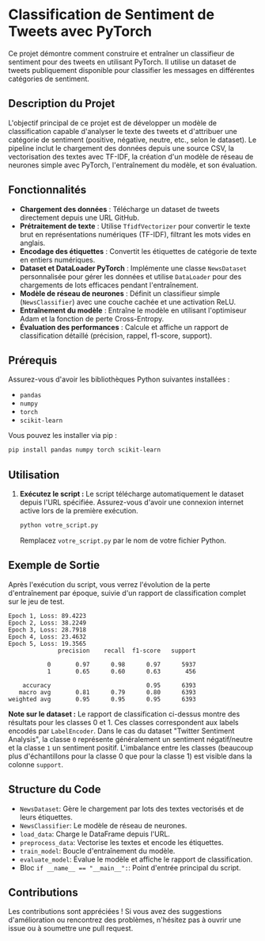 # Classification de Sentiment de Tweets avec PyTorch

Ce projet démontre comment construire et entraîner un classifieur de sentiment pour des tweets en utilisant PyTorch. Il utilise un dataset de tweets publiquement disponible pour classifier les messages en différentes catégories de sentiment.

## Description du Projet

L'objectif principal de ce projet est de développer un modèle de classification capable d'analyser le texte des tweets et d'attribuer une catégorie de sentiment (positive, négative, neutre, etc., selon le dataset). Le pipeline inclut le chargement des données depuis une source CSV, la vectorisation des textes avec TF-IDF, la création d'un modèle de réseau de neurones simple avec PyTorch, l'entraînement du modèle, et son évaluation.

## Fonctionnalités

- **Chargement des données** : Télécharge un dataset de tweets directement depuis une URL GitHub.
- **Prétraitement de texte** : Utilise `TfidfVectorizer` pour convertir le texte brut en représentations numériques (TF-IDF), filtrant les mots vides en anglais.
- **Encodage des étiquettes** : Convertit les étiquettes de catégorie de texte en entiers numériques.
- **Dataset et DataLoader PyTorch** : Implémente une classe `NewsDataset` personnalisée pour gérer les données et utilise `DataLoader` pour des chargements de lots efficaces pendant l'entraînement.
- **Modèle de réseau de neurones** : Définit un classifieur simple (`NewsClassifier`) avec une couche cachée et une activation ReLU.
- **Entraînement du modèle** : Entraîne le modèle en utilisant l'optimiseur Adam et la fonction de perte Cross-Entropy.
- **Évaluation des performances** : Calcule et affiche un rapport de classification détaillé (précision, rappel, f1-score, support).

## Prérequis

Assurez-vous d'avoir les bibliothèques Python suivantes installées :

- `pandas`
- `numpy`
- `torch`
- `scikit-learn`

Vous pouvez les installer via pip :

```bash
pip install pandas numpy torch scikit-learn
```

## Utilisation

1.  **Exécutez le script :**
    Le script télécharge automatiquement le dataset depuis l'URL spécifiée. Assurez-vous d'avoir une connexion internet active lors de la première exécution.

    ```bash
    python votre_script.py
    ```

    Remplacez `votre_script.py` par le nom de votre fichier Python.

## Exemple de Sortie

Après l'exécution du script, vous verrez l'évolution de la perte d'entraînement par époque, suivie d'un rapport de classification complet sur le jeu de test.

```
Epoch 1, Loss: 89.4223
Epoch 2, Loss: 38.2249
Epoch 3, Loss: 28.7918
Epoch 4, Loss: 23.4632
Epoch 5, Loss: 19.3565
              precision    recall  f1-score   support

           0       0.97      0.98      0.97      5937
           1       0.65      0.60      0.63       456

    accuracy                           0.95      6393
   macro avg       0.81      0.79      0.80      6393
weighted avg       0.95      0.95      0.95      6393
```

**Note sur le dataset :** Le rapport de classification ci-dessus montre des résultats pour les classes 0 et 1. Ces classes correspondent aux labels encodés par `LabelEncoder`. Dans le cas du dataset "Twitter Sentiment Analysis", la classe `0` représente généralement un sentiment négatif/neutre et la classe `1` un sentiment positif. L'imbalance entre les classes (beaucoup plus d'échantillons pour la classe 0 que pour la classe 1) est visible dans la colonne `support`.

## Structure du Code

- `NewsDataset`: Gère le chargement par lots des textes vectorisés et de leurs étiquettes.
- `NewsClassifier`: Le modèle de réseau de neurones.
- `load_data`: Charge le DataFrame depuis l'URL.
- `preprocess_data`: Vectorise les textes et encode les étiquettes.
- `train_model`: Boucle d'entraînement du modèle.
- `evaluate_model`: Évalue le modèle et affiche le rapport de classification.
- Bloc `if __name__ == "__main__":`: Point d'entrée principal du script.

## Contributions

Les contributions sont appréciées ! Si vous avez des suggestions d'amélioration ou rencontrez des problèmes, n'hésitez pas à ouvrir une issue ou à soumettre une pull request.
